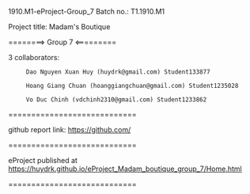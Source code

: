 1910.M1-eProject-Group_7 Batch no.: T1.1910.M1

Project title: Madam's Boutique 

========> Group 7 <=========

3 collaborators:

         Dao Nguyen Xuan Huy (huydrk@gmail.com) Student133877

         Hoang Giang Chuan (hoanggiangchuan@gmail.com) Student1235028
         
         Vo Duc Chinh (vdchinh2310@gmail.com) Student1233862

============================

github report link: https://github.com/

============================

eProject published at https://huydrk.github.io/eProject_Madam_boutique_group_7/Home.html

============================
